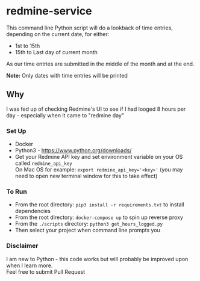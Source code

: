 # redmine-service

This command line Python script will do a lookback of time entries, depending on the current date, for either:
- 1st to 15th 
- 15th to Last day of current month

As our time entries are submitted in the middle of the month and at the end. 

**Note:** Only dates with time entries will be printed

## Why
I was fed up of checking Redmine's UI to see if I had looged 8 hours per day - especially when it came to "redmine day"

### Set Up
* Docker 
* Python3 - https://www.python.org/downloads/
* Get your Redmine API key and set environment variable on your OS called `redmine_api_key`  
 On Mac OS for example: `export redmine_api_key='<key>'` (you may need to open new terminal window for this to take effect)

### To Run 
- From the root directory: `pip3 install -r requirements.txt` to install dependencies
- From the root directory: `docker-compose up` to spin up reverse proxy
- From the `./scripts` directory: `python3 get_hours_logged.py`
- Then select your project when command line prompts you

### Disclaimer
I am new to Python - this code works but will probably be improved upon when I learn more.  
Feel free to submit Pull Request
